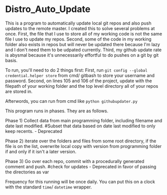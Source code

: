 # Distro_Auto_Update

This is a program to automatically update local git repos and also push updates to the remote master. I created this to solve several problems at once. First, the file that I use to store all of my working code is not the same file I use to update my repos. Second, some of the code in my working folder also exists in repos but will never be updated there because I'm lazy and I don't need them to be udpated currently. Third, my github update rate is abysmal because it's unnecessarily effortful to do pushes on a git by git basis. 

To run, you'll need to do 2 things first: 
First, run `git config --global credential.helper store` from cmd/ gitbash to store your username and password. 
Second, on lines 105 and 106 of the project, update with the filepath of your working folder and the top level directory all of your repos are stored in. 

Afterwords, you can run from cmd like `python githubupdater.py`

This program runs in phases. They are as follows. 

Phase 1) Collect data from main programming folder, including filename and date last modified. 
#Subset that data based on date last modified to only keep recents.  - Deprecated

Phase 2) iterate over the folders and files from some root directory, if the file is on the list, overwrite local copy with version from programming folder if and only if it isn't a later version. 

Phase 3) Go over each repo, commit with a procedurally generated comment and push. 
#check for updates - Deprecated in favor of passing the directories as var

Frequency for this running will be once daily. You can put this on a clock with the standard `time`/ `datetime` wrapper. 
